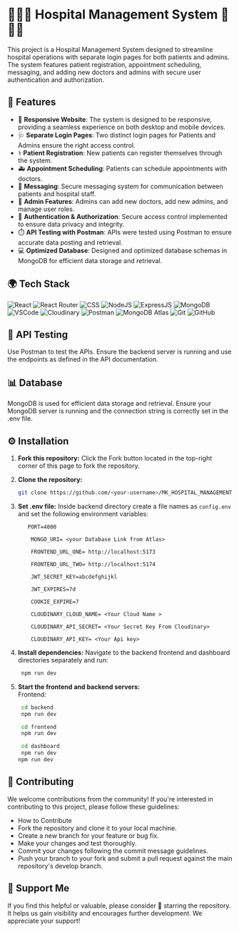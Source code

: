 # 🌟🌟🌟 Hospital Management System 🌟🌟🌟

This project is a Hospital Management System designed to streamline hospital operations with separate login pages for both patients and admins. The system features patient registration, appointment scheduling, messaging, and adding new doctors and admins with secure user authentication and authorization.

## 🔮 Features
- 🚀 **Responsive Website**: The system is designed to be responsive, providing a seamless experience on both desktop and mobile devices.
- 🩺 **Separate Login Pages**: Two distinct login pages for Patients and Admins ensure the right access control.
- ⚕️ **Patient Registration**: New patients can register themselves through the system.
- 🚑 **Appointment Scheduling**: Patients can schedule appointments with doctors.
- 💬 **Messaging**: Secure messaging system for communication between patients and hospital staff.
- 🎩 **Admin Features**: Admins can add new doctors, add new admins, and manage user roles.
- 🧠 **Authentication & Authorization**: Secure access control implemented to ensure data privacy and integrity.
- ⏱️ **API Testing with Postman**: APIs were tested using Postman to ensure accurate data posting and retrieval.
- 💻 **Optimized Database**: Designed and optimized database schemas in MongoDB for efficient data storage and retrieval.

## 🌍 Tech Stack

![React](https://img.shields.io/badge/React-20232A?style=for-the-badge&logo=react&logoColor=61DAFB)
![React Router](https://img.shields.io/badge/React_Router-CA4245?style=for-the-badge&logo=react-router&logoColor=white)
![CSS](https://img.shields.io/badge/CSS-38B2AC?style=for-the-badge&logo=tailwind-css&logoColor=white)
![NodeJS](https://img.shields.io/badge/Node.js-43853D?style=for-the-badge&logo=node.js&logoColor=white)
![ExpressJS](https://img.shields.io/badge/Express.js-404D59?style=for-the-badge)
![MongoDB](https://img.shields.io/badge/MongoDB-47A248?style=for-the-badge&logo=mongodb&logoColor=white)
![VSCode](https://img.shields.io/badge/VSCode-0078d4?style=for-the-badge&logo=visual%20studio%20code&logoColor=white)
![Cloudinary](https://img.shields.io/badge/Cloudinary-3448C5?style=for-the-badge&logo=cloudinary&logoColor=white)
![Postman](https://img.shields.io/badge/Postman-FF6C37?style=for-the-badge&logo=postman&logoColor=white)
![MongoDB Atlas](https://img.shields.io/badge/MongoDB%20Atlas-47A248?style=for-the-badge&logo=mongodb&logoColor=white)
![Git](https://img.shields.io/badge/GIT-E44C30?style=for-the-badge&logo=git&logoColor=white)
![GitHub](https://img.shields.io/badge/GitHub-100000?style=for-the-badge&logo=github&logoColor=white)

## 🔧 API Testing
Use Postman to test the APIs. Ensure the backend server is running and use the endpoints as defined in the API documentation.

## 📊 Database
MongoDB is used for efficient data storage and retrieval.
Ensure your MongoDB server is running and the connection string is correctly set in the .env file.

## ⚙️ Installation

1. **Fork this repository:** Click the Fork button located in the top-right corner of this page to fork the repository.
2. **Clone the repository:**
    ```bash
    git clone https://github.com/<your-username>/MK_HOSPITAL_MANAGEMENT_SYSTEM.git
    ```
3. **Set .env file:**
   Inside backend directory create a file names as `config.env` and set the following environment variables:

    ```
       PORT=4000

        MONGO_URI= <your Database Link from Atlas>    

        FRONTEND_URL_ONE= http://localhost:5173

        FRONTEND_URL_TWO= http://localhost:5174

        JWT_SECRET_KEY=abcdefghijkl

        JWT_EXPIRES=7d

        COOKIE_EXPIRE=7

        CLOUDINARY_CLOUD_NAME= <Your Cloud Name >

        CLOUDINARY_API_SECRET= <Your Secret Key From Cloudinary>

        CLOUDINARY_API_KEY= <Your Api key>

    ```

4. **Install dependencies:**
   Navigate to the backend frontend and dashboard directories separately and run:
    ```bash
     npm run dev
    ```
5. **Start the frontend and backend servers:**  
   Frontend:
    ```bash
     cd backend 
     npm run dev

     cd frontend 
     npm run dev

     cd dashboard 
     npm run dev
    npm run dev
    ```
  
## 🤝 Contributing

We welcome contributions from the community! If you're interested in contributing to this project, please follow these guidelines:

- How to Contribute
- Fork the repository and clone it to your local machine.
- Create a new branch for your feature or bug fix.
- Make your changes and test thoroughly.
- Commit your changes following the commit message guidelines.
- Push your branch to your fork and submit a pull request against the main repository's develop branch.


## 🌟 Support Me

If you find this helpful or valuable, please consider 🌟 starring the repository. It helps us gain visibility and encourages further development. We appreciate your support!
